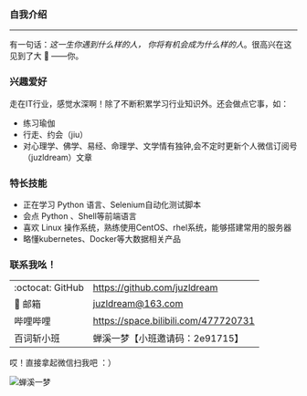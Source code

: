 ### 自我介绍
---
有一句话：*这一生你遇到什么样的人，
你将有机会成为什么样的人*。很高兴在这见到了大 :ox: ——你。

### 兴趣爱好
走在IT行业，感觉水深啊！除了不断积累学习行业知识外。还会做点它事，如：
- 练习瑜伽
- 行走、约会（jiu）
- 对心理学、佛学、易经、命理学、文学情有独钟,会不定时更新个人微信订阅号（juzldream）文章


### 特长技能
- 正在学习 Python 语言、Selenium自动化测试脚本
- 会点 Python 、Shell等前端语言
- 喜欢 Linux 操作系统，熟练使用CentOS、rhel系统，能够搭建常用的服务器
- 略懂kubernetes、Docker等大数据相关产品


### 联系我吆！

|                |                                                                                                 |
|----------------|-------------------------------------------------------------------------------------------------|
|:octocat: GitHub    |https://github.com/juzldream                                                                 |
|:love_letter: 邮箱       |juzldream@163.com                                                                        |
|哔哩哔哩|https://space.bilibili.com/477720731|
|百词斩小班        | 蝉溪一梦【小班邀请码：2e91715】|
哎！直接拿起微信扫我吧 ：） 

![蝉溪一梦][juzldream]


[GitHub]:https://github.com/juzldream
[juzldream]:https://mmbiz.qlogo.cn/mmbiz_png/4iaE7bB4HCjfn8ia42fUxhYPRdKm3qhkI0DazY7MDcBCIDib2oX6ZwZN0IffoTrCVTaumKNAnB2ucpBfmMsFO32cw/0?wx_fmt=png
